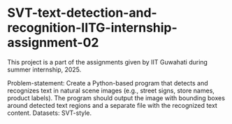 # SVT-text-detection-and-recognition-IITG-internship-assignment-02
This project is a part of the assignments given by IIT Guwahati during summer internship, 2025.

Problem-statement: Create a Python-based program that detects and recognizes text in natural scene images (e.g., street signs, store names, product labels). The program should output the image with bounding boxes around detected text regions and a separate file with the recognized text content. Datasets: SVT-style.
